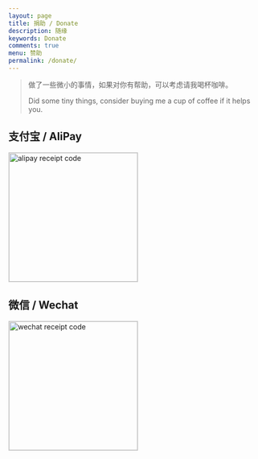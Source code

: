 ```yaml
---
layout: page
title: 捐助 / Donate
description: 随缘
keywords: Donate
comments: true
menu: 赞助
permalink: /donate/
---
```


> 做了一些微小的事情，如果对你有帮助，可以考虑请我喝杯咖啡。
> 
> Did some tiny things, consider buying me a cup of coffee if it helps you.

## 支付宝 / AliPay

<img style="width:256px;border:1px solid lightgrey;" src="http://freejared.top/images/payment/alipay.png" alt="alipay receipt code" />

## 微信 / Wechat

<img style="width:256px;border:1px solid lightgrey;" src="http://freejared.top/images/payment/wepay.png" alt="wechat receipt code" />

<!-- ## 支付宝 / Alipay -->
<!--  -->
<!-- <img style="width:256px;border:1px solid lightgrey;" src="{{ assets_base_url }}/assets/images/receipt-code-alipay.jpeg" alt="alipay receipt code" /> -->
